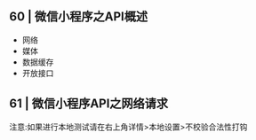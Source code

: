 ## 60 | 微信小程序之API概述
- 网络
- 媒体
- 数据缓存
- 开放接口

## 61 | 微信小程序API之网络请求
注意:如果进行本地测试请在右上角详情>本地设置>不校验合法性打钩
